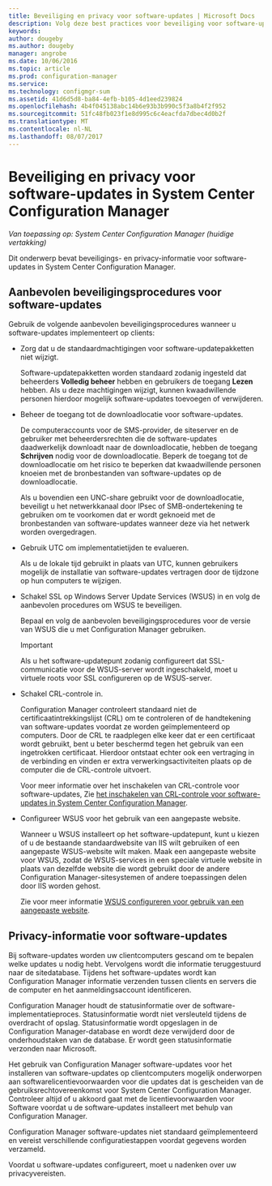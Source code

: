 ```yaml
---
title: Beveiliging en privacy voor software-updates | Microsoft Docs
description: Volg deze best practices voor beveiliging voor software-updates en meer informatie over hoe Configuration Manager privacy-informatie verwerkt.
keywords: 
author: dougeby
ms.author: dougeby
manager: angrobe
ms.date: 10/06/2016
ms.topic: article
ms.prod: configuration-manager
ms.service: 
ms.technology: configmgr-sum
ms.assetid: 41d6d5d8-ba84-4efb-b105-4d1eed239824
ms.openlocfilehash: 4b4f045138abc14b6e93b3b990c5f3a8b4f2f952
ms.sourcegitcommit: 51fc48fb023f1e8d995c6c4eacfda7dbec4d0b2f
ms.translationtype: MT
ms.contentlocale: nl-NL
ms.lasthandoff: 08/07/2017
---
```

# <a name="security-and-privacy-for-software-updates-in-system-center-configuration-manager"></a>Beveiliging en privacy voor software-updates in System Center Configuration Manager

*Van toepassing op: System Center Configuration Manager (huidige vertakking)*

Dit onderwerp bevat beveiligings- en privacy-informatie voor software-updates in System Center Configuration Manager.  

##  <a name="BKMK_Security_HardwareInventory"></a> Aanbevolen beveiligingsprocedures voor software-updates  
 Gebruik de volgende aanbevolen beveiligingsprocedures wanneer u software-updates implementeert op clients:  

-   Zorg dat u de standaardmachtigingen voor software-updatepakketten niet wijzigt.  

     Software-updatepakketten worden standaard zodanig ingesteld dat beheerders **Volledig beheer** hebben en gebruikers de toegang **Lezen** hebben. Als u deze machtigingen wijzigt, kunnen kwaadwillende personen hierdoor mogelijk software-updates toevoegen of verwijderen.  

-   Beheer de toegang tot de downloadlocatie voor software-updates.  

     De computeraccounts voor de SMS-provider, de siteserver en de gebruiker met beheerdersrechten die de software-updates daadwerkelijk downloadt naar de downloadlocatie, hebben de toegang **Schrijven** nodig voor de downloadlocatie. Beperk de toegang tot de downloadlocatie om het risico te beperken dat kwaadwillende personen knoeien met de bronbestanden van software-updates op de downloadlocatie.  

     Als u bovendien een UNC-share gebruikt voor de downloadlocatie, beveiligt u het netwerkkanaal door IPsec of SMB-ondertekening te gebruiken om te voorkomen dat er wordt geknoeid met de bronbestanden van software-updates wanneer deze via het netwerk worden overgedragen.  

-   Gebruik UTC om implementatietijden te evalueren.  

     Als u de lokale tijd gebruikt in plaats van UTC, kunnen gebruikers mogelijk de installatie van software-updates vertragen door de tijdzone op hun computers te wijzigen.  

-   Schakel SSL op Windows Server Update Services (WSUS) in en volg de aanbevolen procedures om WSUS te beveiligen.  

     Bepaal en volg de aanbevolen beveiligingsprocedures voor de versie van WSUS die u met Configuration Manager gebruiken.  

    > [!IMPORTANT]  
    >  Als u het software-updatepunt zodanig configureert dat SSL-communicatie voor de WSUS-server wordt ingeschakeld, moet u virtuele roots voor SSL configureren op de WSUS-server.  

-   Schakel CRL-controle in.  

     Configuration Manager controleert standaard niet de certificaatintrekkingslijst (CRL) om te controleren of de handtekening van software-updates voordat ze worden geïmplementeerd op computers. Door de CRL te raadplegen elke keer dat er een certificaat wordt gebruikt, bent u beter beschermd tegen het gebruik van een ingetrokken certificaat. Hierdoor ontstaat echter ook een vertraging in de verbinding en vinden er extra verwerkingsactiviteiten plaats op de computer die de CRL-controle uitvoert.  

     Voor meer informatie over het inschakelen van CRL-controle voor software-updates, Zie [het inschakelen van CRL-controle voor software-updates in System Center Configuration Manager](../get-started/manage-settings-for-software-updates.md#crl-checking-for-software-updates).  

-   Configureer WSUS voor het gebruik van een aangepaste website.  

     Wanneer u WSUS installeert op het software-updatepunt, kunt u kiezen of u de bestaande standaardwebsite van IIS wilt gebruiken of een aangepaste WSUS-website wilt maken. Maak een aangepaste website voor WSUS, zodat de WSUS-services in een speciale virtuele website in plaats van dezelfde website die wordt gebruikt door de andere Configuration Manager-sitesystemen of andere toepassingen delen door IIS worden gehost.  

     Zie voor meer informatie [WSUS configureren voor gebruik van een aangepaste website](plan-for-software-updates.md#BKMK_CustomWebSite).  

##  <a name="BKMK_Privacy_HardwareInventory"></a>Privacy-informatie voor software-updates  
 Bij software-updates worden uw clientcomputers gescand om te bepalen welke updates u nodig hebt. Vervolgens wordt die informatie teruggestuurd naar de sitedatabase. Tijdens het software-updates wordt kan Configuration Manager informatie verzenden tussen clients en servers die de computer en het aanmeldingsaccount identificeren.  

 Configuration Manager houdt de statusinformatie over de software-implementatieproces. Statusinformatie wordt niet versleuteld tijdens de overdracht of opslag. Statusinformatie wordt opgeslagen in de Configuration Manager-database en wordt deze verwijderd door de onderhoudstaken van de database. Er wordt geen statusinformatie verzonden naar Microsoft.  

 Het gebruik van Configuration Manager software-updates voor het installeren van software-updates op clientcomputers mogelijk onderworpen aan softwarelicentievoorwaarden voor die updates dat is gescheiden van de gebruiksrechtovereenkomst voor System Center Configuration Manager. Controleer altijd of u akkoord gaat met de licentievoorwaarden voor Software voordat u de software-updates installeert met behulp van Configuration Manager.  

 Configuration Manager software-updates niet standaard geïmplementeerd en vereist verschillende configuratiestappen voordat gegevens worden verzameld.  

 Voordat u software-updates configureert, moet u nadenken over uw privacyvereisten.  
